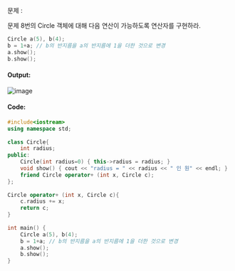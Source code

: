 문제 :

문제 8번의 Circle 객체에 대해 다음 연산이 가능하도록 연산자를 구현하라.
```cpp
Circle a(5), b(4);
b = 1+a; // b의 반지름을 a의 반지름에 1을 더한 것으로 변경 
a.show();
b.show();
```

#### Output:
![image](https://img1.daumcdn.net/thumb/R1280x0/?scode=mtistory2&fname=https%3A%2F%2Fk.kakaocdn.net%2Fdn%2Fbw0FoQ%2FbtqCtY6XVgg%2FHNX8KtDrLkhgZWWkGkQGek%2Fimg.png)

#### Code:
```cpp
#include<iostream>
using namespace std;
 
class Circle{
    int radius;
public:
    Circle(int radius=0) { this->radius = radius; }
    void show() { cout << "radius = " << radius << " 인 원" << endl; }
    friend Circle operator+ (int x, Circle c);
};
 
Circle operator+ (int x, Circle c){
    c.radius += x;
    return c;
}
 
int main() {
    Circle a(5), b(4);
    b = 1+a; // b의 반지름을 a의 반지름에 1을 더한 것으로 변경 
    a.show();
    b.show();
}
```
